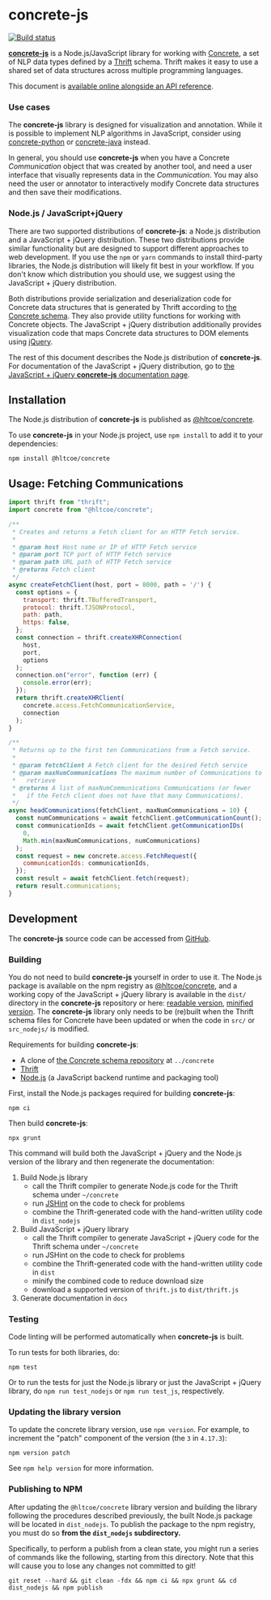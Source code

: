 # concrete-js

[![Build status](https://github.com/hltcoe/concrete-js/actions/workflows/docker-build.yml/badge.svg)](https://github.com/hltcoe/concrete-js/actions/workflows/docker-build.yml)

[**concrete-js**](https://github.com/hltcoe/concrete-js)
is a Node.js/JavaScript library for working with
[Concrete](https://hltcoe.github.io/concrete), a set of NLP data
types defined by a [Thrift](https://thrift.apache.org) schema.  Thrift
makes it easy to use a shared set of data structures across multiple
programming languages.

This document is
[available online alongside an API reference](http://hltcoe.github.io/concrete-js/).


### Use cases

The **concrete-js** library is designed for visualization and
annotation.  While it is possible to implement NLP algorithms in
JavaScript, consider using
[concrete-python](https://concrete-python.readthedocs.io/en/stable/) or
[concrete-java](https://github.com/hltcoe/concrete-java)
instead.

In general, you should use **concrete-js** when you have a Concrete
*Communication* object that was created by another tool, and need a
user interface
that visually represents data in the *Communication*.  You may also
need the user or annotator to interactively modify Concrete data
structures and then save their modifications.


### Node.js / JavaScript+jQuery

There are two supported distributions of **concrete-js**: a Node.js
distribution and a JavaScript + jQuery distribution.  These two
distributions provide similar functionality but are designed to
support different approaches to web development.
If you use the `npm` or `yarn` commands to install third-party
libraries, the Node.js distribution will likely fit best in your
workflow.
If you don't know which distribution you should use, we suggest using
the JavaScript + jQuery distribution.

Both distributions provide serialization and deserialization
code for Concrete data structures that is generated by Thrift according
to [the Concrete schema](http://hltcoe.github.io/concrete/schema/).
They also provide utility functions for working with Concrete objects.
The JavaScript + jQuery distribution additionally provides
visualization code that maps Concrete data structures to DOM elements
using [jQuery](http://jquery.com).

The rest of this document describes the Node.js distribution of
**concrete-js**.  For documentation of the
JavaScript + jQuery distribution, go to
[the JavaScript + jQuery **concrete-js** documentation page](http://hltcoe.github.io/concrete-js/js-jquery/).


## Installation

The Node.js distribution of **concrete-js** is published as
[@hltcoe/concrete](https://www.npmjs.com/package/@hltcoe/concrete).

To use **concrete-js** in your Node.js project, use `npm install` to add it to
your dependencies:

```
npm install @hltcoe/concrete
```


## Usage: Fetching Communications

```javascript
import thrift from "thrift";
import concrete from "@hltcoe/concrete";

/**
 * Creates and returns a Fetch client for an HTTP Fetch service.
 *
 * @param host Host name or IP of HTTP Fetch service
 * @param port TCP port of HTTP Fetch service
 * @param path URL path of HTTP Fetch service
 * @returns Fetch client
 */
async createFetchClient(host, port = 8000, path = '/') {
  const options = {
    transport: thrift.TBufferedTransport,
    protocol: thrift.TJSONProtocol,
    path: path,
    https: false,
  };
  const connection = thrift.createXHRConnection(
    host,
    port,
    options
  );
  connection.on("error", function (err) {
    console.error(err);
  });
  return thrift.createXHRClient(
    concrete.access.FetchCommunicationService,
    connection
  );
}

/**
 * Returns up to the first ten Communications from a Fetch service.
 *
 * @param fetchClient A Fetch client for the desired Fetch service
 * @param maxNumCommunications The maximum number of Communications to
 *   retrieve
 * @returns A list of maxNumCommunications Communications (or fewer
 *   if the Fetch client does not have that many Communications).
 */
async headCommunications(fetchClient, maxNumCommunications = 10) {
  const numCommunications = await fetchClient.getCommunicationCount();
  const communicationIds = await fetchClient.getCommunicationIDs(
    0,
    Math.min(maxNumCommunications, numCommunications)
  );
  const request = new concrete.access.FetchRequest({
    communicationIds: communicationIds,
  });
  const result = await fetchClient.fetch(request);
  return result.communications;
}
```


## Development

The **concrete-js** source code can be accessed from
[GitHub](https://github.com/hltcoe/concrete-js).

### Building

You do not need to build **concrete-js** yourself in order to use it.
The Node.js package is available on the npm registry as
[@hltcoe/concrete](https://www.npmjs.com/package/@hltcoe/concrete),
and a working copy of the JavaScript + jQuery library is available in
the `dist/` directory in the **concrete-js** repository or here:
[readable version](https://hltcoe.github.io/concrete-js/concrete.js),
[minified version](https://hltcoe.github.io/concrete-js/concrete.min.js).
The **concrete-js** library
only needs to be (re)built when the Thrift schema files for Concrete
have been updated or when the code in `src/` or `src_nodejs/` is modified.

Requirements for building **concrete-js**:

* A clone of
  [the Concrete schema repository](https://github.com/hltcoe/concrete)
  at `../concrete`
* [Thrift](https://thrift.apache.org)
* [Node.js](http://nodejs.org)
  (a JavaScript backend runtime and packaging tool)

First, install the Node.js packages required for building
**concrete-js**:

```
npm ci
```

Then build **concrete-js**:

```
npx grunt
```

This command will build both the JavaScript + jQuery and the Node.js version
of the library and then regenerate the documentation:

1. Build Node.js library
   * call the Thrift compiler to generate Node.js code for the Thrift schema under `~/concrete`
   * run [JSHint](http://www.jshint.com) on the code to check for problems
   * combine the Thrift-generated code with the hand-written utility code in `dist_nodejs`
2. Build JavaScript + jQuery library
   * call the Thrift compiler to generate JavaScript + jQuery code for the Thrift schema under `~/concrete`
   * run JSHint on the code to check for problems
   * combine the Thrift-generated code with the hand-written utility code in `dist`
   * minify the combined code to reduce download size
   * download a supported version of `thrift.js` to `dist/thrift.js`
3. Generate documentation in `docs`


### Testing

Code linting will be performed automatically when **concrete-js** is built.

To run tests for both libraries, do:

```
npm test
```

Or to run the tests for just the Node.js library or just the
JavaScript + jQuery library, do `npm run test_nodejs` or
`npm run test_js`, respectively.


### Updating the library version

To update the concrete library version, use `npm version`.  For example,
to increment the "patch" component of the version (the `3` in `4.17.3`):

```
npm version patch
```

See `npm help version` for more information.

### Publishing to NPM

After updating the `@hltcoe/concrete` library version and building the
library following the procedures described previously, the built Node.js
package will be located in `dist_nodejs`.  To publish the package to the
npm registry, you must do so **from the `dist_nodejs` subdirectory.**

Specifically, to perform a publish from a clean state, you might run a
series of commands like the following, starting from this directory.
Note that this will cause you to lose any changes not committed to git!

```
git reset --hard && git clean -fdx && npm ci && npx grunt && cd dist_nodejs && npm publish
```
